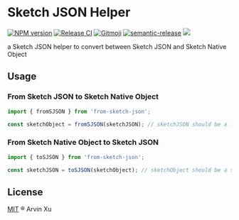 # Sketch JSON Helper


[![NPM version][version-image]][version-url] [![Release CI][release-ci]][deploy-ci-url] [![Gitmoji][gitmoji]][gitmoji-url] [![semantic-release][semantic-release]][semantic-release-repo] ![][license-url]


a Sketch JSON helper to convert between Sketch JSON and Sketch Native Object


<!-- badge -->

[gitmoji]: https://img.shields.io/badge/gitmoji-%20😜%20😍-FFDD67.svg
[gitmoji-url]: https://gitmoji.carloscuesta.me/
[semantic-release]: https://img.shields.io/badge/%20%20%F0%9F%93%A6%F0%9F%9A%80-semantic--release-e10079.svg
[semantic-release-repo]: https://github.com/semantic-release/semantic-release
[license-url]: https://img.shields.io/github/license/arvinxx/sketch-json-helper

<!-- Github CI -->

[release-ci]: https://github.com/arvinxx/sketch-json-helper/workflows/Release%20CI/badge.svg
[deploy-ci-url]: https://github.com/arvinxx/sketch-json-helper/actions?query=workflow%3A%22Release+CI%22

## Usage


### From Sketch JSON to Sketch Native Object

```typescript
import { fromSJSON } from 'from-sketch-json';

const sketchObject = fromSJSON(sketchJSON); // sketchJSON should be a legal sketch json
```

### From Sketch Native Object to Sketch JSON

```typescript
import { toSJSON } from 'from-sketch-json';

const sketchJSON = toSJSON(sketchObject); // sketchObject should be a sketchObject
```

## License

[MIT](./LICENSE) ® Arvin Xu

[version-image]: http://img.shields.io/npm/v/sketch-json-helper.svg?color=deepgreen&label=latest
[next-version-image]: https://img.shields.io/npm/v/sketch-json-helper/next?color=deepgreen&label=next
[alpha-version-image]: https://img.shields.io/npm/v/sketch-json-helper/alpha?color=deepgreen&label=alpha
[beta-version-image]: https://img.shields.io/npm/v/sketch-json-helper/beta?color=deepgreen&label=beta
[version-url]: http://npmjs.org/package/sketch-json-helper

